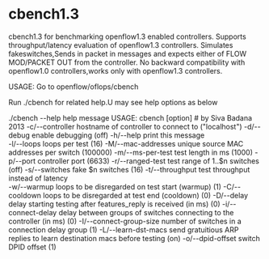 cbench1.3
=========

cbench1.3 for benchmarking openflow1.3 enabled controllers.
Supports throughput/latency evaluation of openflow1.3 controllers.
Simulates fakeswitches,Sends in packet in messages  and expects either of FLOW MOD/PACKET OUT from the controller.
No backward compatibility with openflow1.0 controllers,works only with openflow1.3 controllers.

USAGE: Go to openflow/oflops/cbench 

Run ./cbench for related help.U may see help options as below

./cbench --help 
help message
USAGE: cbench [option]  # by Siva Badana 2013
-c/--controller              <str> hostname of controller to connect to     ("localhost")
   -d/--debug                         enable debugging                         (off)
   -h/--help                          print this message                      
   -l/--loops                   <int> loops per test                           (16)
   -M/--mac-addresses           <int> unique source MAC addresses per switch   (100000)
   -m/--ms-per-test             <int> test length in ms                        (1000)
   -p/--port                    <int> controller port                          (6633)
   -r/--ranged-test                   test range of 1..$n switches             (off)
   -s/--switches                <int> fake $n switches                         (16)
   -t/--throughput                    test throughput instead of latency      
   -w/--warmup                  <int> loops to be disregarded on test start (warmup) (1)
   -C/--cooldown                <int> loops to be disregarded at test end (cooldown) (0)
   -D/--delay                   <int> delay starting testing after features_reply is received (in ms) (0)
   -i/--connect-delay           <int> delay between groups of switches connecting to the controller (in ms) (0)
   -I/--connect-group-size      <int> number of switches in a connection delay group (1)
   -L/--learn-dst-macs                send gratuitious ARP replies to learn destination macs before testing (on)
   -o/--dpid-offset             <int> switch DPID offset                       (1)


